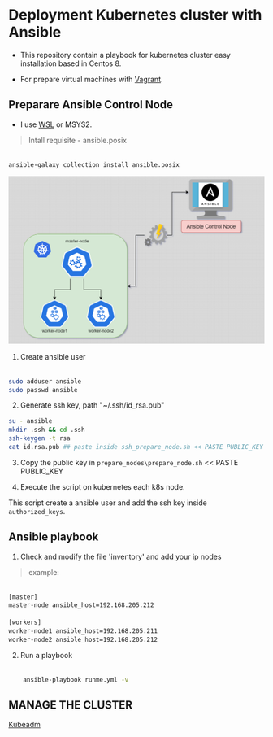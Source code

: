 # Deployment Kubernetes cluster with Ansible

- This repository contain a playbook for kubernetes cluster easy installation based in Centos 8.

- For prepare virtual machines with [Vagrant](https://github.com/edib/many_vagrant_machines).

## Preparare Ansible Control Node

- I use [WSL](https://docs.microsoft.com/en-us/windows/wsl/install) or MSYS2.

> Intall requisite - ansible.posix

```bash

ansible-galaxy collection install ansible.posix

```

![Image](https://github.com/VictorGil-Ops/Ansible-install-kubernetes/blob/main/image/diagram.png)

1. Create ansible user

```bash

sudo adduser ansible
sudo passwd ansible

```

2. Generate ssh key, path "~/.ssh/id_rsa.pub"

```bash
su - ansible
mkdir .ssh && cd .ssh
ssh-keygen -t rsa
cat id.rsa.pub ## paste inside ssh_prepare_node.sh << PASTE PUBLIC_KEY

```

3. Copy the public key in `prepare_nodes\prepare_node.sh` << PASTE PUBLIC_KEY

4. Execute the script on kubernetes each k8s node.

This script create a ansible user and add the ssh key inside `authorized_keys`.

## Ansible playbook

1. Check and modify the file 'inventory' and add your ip nodes

> example:

```bash

[master]
master-node ansible_host=192.168.205.212

[workers]
worker-node1 ansible_host=192.168.205.211
worker-node2 ansible_host=192.168.205.212

```

2. Run a playbook

```bash

    ansible-playbook runme.yml -v

```

## MANAGE THE CLUSTER

[Kubeadm](https://kubernetes.io/docs/reference/setup-tools/kubeadm/)
